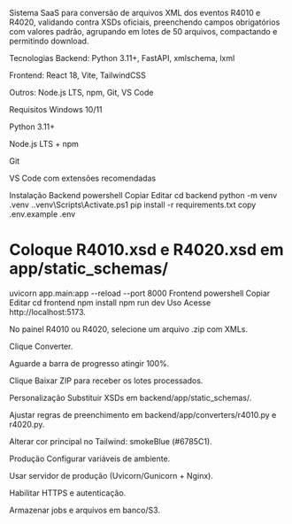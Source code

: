 Sistema SaaS para conversão de arquivos XML dos eventos R4010 e R4020, validando contra XSDs oficiais, preenchendo campos obrigatórios com valores padrão, agrupando em lotes de 50 arquivos, compactando e permitindo download.

Tecnologias
Backend: Python 3.11+, FastAPI, xmlschema, lxml

Frontend: React 18, Vite, TailwindCSS

Outros: Node.js LTS, npm, Git, VS Code

Requisitos
Windows 10/11

Python 3.11+

Node.js LTS + npm

Git

VS Code com extensões recomendadas

Instalação
Backend
powershell
Copiar
Editar
cd backend
python -m venv .venv
.\.venv\Scripts\Activate.ps1
pip install -r requirements.txt
copy .env.example .env
# Coloque R4010.xsd e R4020.xsd em app/static_schemas/
uvicorn app.main:app --reload --port 8000
Frontend
powershell
Copiar
Editar
cd frontend
npm install
npm run dev
Uso
Acesse http://localhost:5173.

No painel R4010 ou R4020, selecione um arquivo .zip com XMLs.

Clique Converter.

Aguarde a barra de progresso atingir 100%.

Clique Baixar ZIP para receber os lotes processados.

Personalização
Substituir XSDs em backend/app/static_schemas/.

Ajustar regras de preenchimento em backend/app/converters/r4010.py e r4020.py.

Alterar cor principal no Tailwind: smokeBlue (#6785C1).

Produção
Configurar variáveis de ambiente.

Usar servidor de produção (Uvicorn/Gunicorn + Nginx).

Habilitar HTTPS e autenticação.

Armazenar jobs e arquivos em banco/S3.